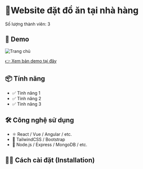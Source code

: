 # 🎯Website đặt đồ ăn tại nhà hàng

Số lượng thành viên: 3

## 🚀 Demo

![Trang chủ](./client/my-next-app/public/img/demo/demo1.png)

[👉 Xem bản demo tại đây](https://tenban.github.io/ten-du-an)

## 📦 Tính năng

- ✅ Tính năng 1
- ✅ Tính năng 2
- ✅ Tính năng 3

## 🛠 Công nghệ sử dụng

- ⚛️ React / Vue / Angular / etc.
- 🎨 TailwindCSS / Bootstrap
- 🔧 Node.js / Express / MongoDB / etc.

## 🧑‍💻 Cách cài đặt (Installation)

```bash

